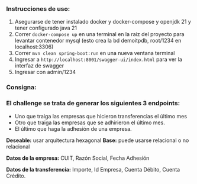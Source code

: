 
### Instrucciones de uso:


1. Asegurarse de tener instalado docker y docker-compose y openjdk 21 y tener configurado java 21
2. Correr `docker-compose up` en una terminal en la raiz del proyecto para levantar contenedor mysql (esto crea la bd demoitpdb, root/1234 en localhost:3306)
3. Correr `mvn clean spring-boot:run` en una nueva ventana terminal
4. Ingresar a `http://localhost:8001/swagger-ui/index.html` para ver la interfaz de swagger
5. Ingresar con admin/1234


### Consigna:

### El challenge se trata de generar los siguientes 3 endpoints:

- Uno que traiga las empresas que hicieron transferencias el último mes
- Otro que traiga las empresas que se adhirieron el último mes.
- El último que haga la adhesión de una empresa.

__Deseable:__ usar arquitectura hexagonal
__Base:__ puede usarse relacional o no relacional

__Datos de la empresa:__ CUIT, Razón Social, Fecha Adhesión

__Datos de la transferencia:__ Importe, Id Empresa, Cuenta Débito, Cuenta Crédito.
